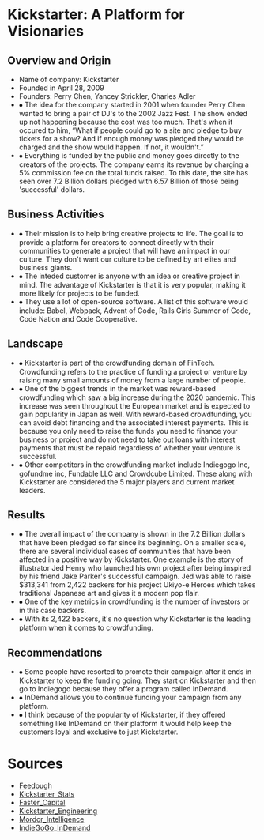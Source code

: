# Kickstarter: A Platform for Visionaries

## Overview and Origin

* Name of company: Kickstarter
* Founded in April 28, 2009
* Founders: Perry Chen, Yancey Strickler, Charles Adler
* ⦁	The idea for the company started in 2001 when founder Perry Chen wanted to bring a pair of DJ's to the 2002 Jazz Fest. The show ended up not happening because the cost was too much. That's when it occured to him, “What if people could go to a site and pledge to buy tickets for a show? And if enough money was pledged they would be charged and the show would happen. If not, it wouldn't.” 
* ⦁	Everything is funded by the public and money goes directly to the creators of the projects. The company earns its revenue by charging a 5% commission fee on the total funds raised. To this date, the site has seen over 7.2 Billion dollars pledged with 6.57 Billion of those being 'successful' dollars.

## Business Activities

* ⦁	Their mission is to help bring creative projects to life. The goal is to provide a platform for creators to connect directly with their communities to generate a project that will have an impact in our culture. They don't want our culture to be defined by art elites and business giants.
* ⦁	The inteded customer is anyone with an idea or creative project in mind. The advantage of Kickstarter is that it is very popular, making it more likely for projects to be funded.
* ⦁	They use a lot of open-source software. A list of this software would include:
Babel, Webpack, Advent of Code, Rails Girls Summer of Code, Code Nation and Code Cooperative.

## Landscape

* ⦁	Kickstarter is part of the crowdfunding domain of FinTech. Crowdfunding refers to the practice of funding a project or venture by raising many small amounts of money from a large number of people. 
* ⦁	One of the biggest trends in the market was reward-based crowdfunding which saw a big increase during the 2020 pandemic. This increase was seen throughout the European market and is expected to gain popularity in Japan as well. With reward-based crowdfunding, you can avoid debt financing and the associated interest payments. This is because you only need to raise the funds you need to finance your business or project and do not need to take out loans with interest payments that must be repaid regardless of whether your venture is successful.
* ⦁	Other competitors in the crowdfunding market include Indiegogo Inc, gofundme inc, Fundable LLC and Crowdcube Limited. These along with Kickstarter are considered the 5 major players and current market leaders.

## Results

* ⦁	The overall impact of the company is shown in the 7.2 Billion dollars that have been pledged so far since its beginning. On a smaller scale, there are several individual cases of communities that have been affected in a positive way by Kickstarter. One example is the story of illustrator Jed Henry who launched his own project after being inspired by his friend Jake Parker's successful campaign. Jed was able to raise $313,341 from 2,422 backers for his project Ukiyo-e Heroes which takes traditional Japanese art and gives it a modern pop flair.
* ⦁	One of the key metrics in crowdfunding is the number of investors or in this case backers. 
* ⦁	With its 2,422 backers, it's no question why Kickstarter is the leading platform when it comes to crowdfunding.

## Recommendations

* ⦁	Some people have resorted to promote their campaign after it ends in Kickstarter to keep the funding going. They start on Kickstarter and then go to Indiegogo because they offer a program called InDemand.
* ⦁	InDemand allows you to continue funding your campaign from any platform.
* ⦁	I think because of the popularity of Kickstarter, if they offered something like InDemand on their platform it would help keep the customers loyal and exclusive to just Kickstarter.

# Sources

* [Feedough](https://www.feedough.com/how-does-kickstarter-work-make-money/)
* [Kickstarter_Stats](https://www.kickstarter.com/help/stats)
* [Faster_Capital](https://fastercapital.com/content/Awesome-Benefits-of-Using-Kickstarter-For-Your-Startup.html)
* [Kickstarter_Engineering](https://kickstarter.engineering/)
* [Mordor_Intelligence](https://www.mordorintelligence.com/industry-reports/crowdfunding-market)
* [IndieGoGo_InDemand](https://entrepreneur.indiegogo.com/how-it-works/indemand/)